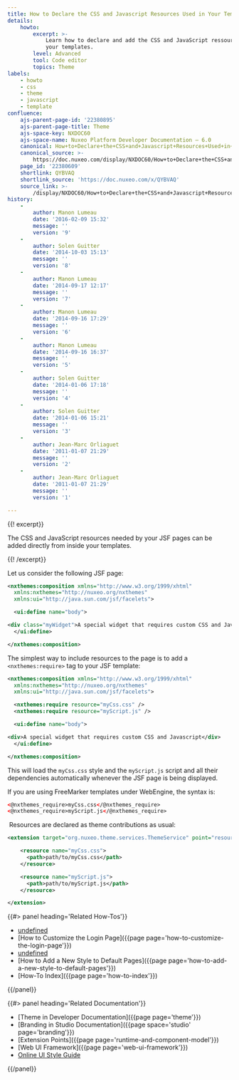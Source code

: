 ```yaml
---
title: How to Declare the CSS and Javascript Resources Used in Your Templates
details:
    howto:
        excerpt: >-
            Learn how to declare and add the CSS and JavaScript ressources in
            your templates.
        level: Advanced
        tool: Code editor
        topics: Theme
labels:
    - howto
    - css
    - theme
    - javascript
    - template
confluence:
    ajs-parent-page-id: '22380895'
    ajs-parent-page-title: Theme
    ajs-space-key: NXDOC60
    ajs-space-name: Nuxeo Platform Developer Documentation — 6.0
    canonical: How+to+Declare+the+CSS+and+Javascript+Resources+Used+in+Your+Templates
    canonical_source: >-
        https://doc.nuxeo.com/display/NXDOC60/How+to+Declare+the+CSS+and+Javascript+Resources+Used+in+Your+Templates
    page_id: '22380609'
    shortlink: QYBVAQ
    shortlink_source: 'https://doc.nuxeo.com/x/QYBVAQ'
    source_link: >-
        /display/NXDOC60/How+to+Declare+the+CSS+and+Javascript+Resources+Used+in+Your+Templates
history:
    - 
        author: Manon Lumeau
        date: '2016-02-09 15:32'
        message: ''
        version: '9'
    - 
        author: Solen Guitter
        date: '2014-10-03 15:13'
        message: ''
        version: '8'
    - 
        author: Manon Lumeau
        date: '2014-09-17 12:17'
        message: ''
        version: '7'
    - 
        author: Manon Lumeau
        date: '2014-09-16 17:29'
        message: ''
        version: '6'
    - 
        author: Manon Lumeau
        date: '2014-09-16 16:37'
        message: ''
        version: '5'
    - 
        author: Solen Guitter
        date: '2014-01-06 17:18'
        message: ''
        version: '4'
    - 
        author: Solen Guitter
        date: '2014-01-06 15:21'
        message: ''
        version: '3'
    - 
        author: Jean-Marc Orliaguet
        date: '2011-01-07 21:29'
        message: ''
        version: '2'
    - 
        author: Jean-Marc Orliaguet
        date: '2011-01-07 21:29'
        message: ''
        version: '1'

---
```

{{! excerpt}}

The CSS and JavaScript resources needed by your JSF pages can be added directly from inside your templates.

{{! /excerpt}}

Let us consider the following JSF page:

```xml
<nxthemes:composition xmlns="http://www.w3.org/1999/xhtml"
  xmlns:nxthemes="http://nuxeo.org/nxthemes"
  xmlns:ui="http://java.sun.com/jsf/facelets">

  <ui:define name="body">

<div class="myWidget">A special widget that requires custom CSS and Javascript.</div>
  </ui:define>

</nxthemes:composition>

```

The simplest way to include resources to the page is to add a `<nxthemes:require>` tag to your JSF template:

```xml
<nxthemes:composition xmlns="http://www.w3.org/1999/xhtml"
  xmlns:nxthemes="http://nuxeo.org/nxthemes"
  xmlns:ui="http://java.sun.com/jsf/facelets">

  <nxthemes:require resource="myCss.css" />
  <nxthemes:require resource="myScript.js" />

  <ui:define name="body">

<div>A special widget that requires custom CSS and Javascript</div>
  </ui:define>

</nxthemes:composition>

```

This will load the `myCss.css` style and the `myScript.js` script and all their dependencies automatically whenever the JSF page is being displayed.

If you are using FreeMarker templates under WebEngine, the syntax is:

```xml
<@nxthemes_require>myCss.css</@nxthemes_require>
<@nxthemes_require>myScript.js</@nxthemes_require>

```

&nbsp;Resources are declared as theme contributions as usual:

```xml
<extension target="org.nuxeo.theme.services.ThemeService" point="resources">

    <resource name="myCss.css">
      <path>path/to/myCss.css</path>
    </resource>

    <resource name="myScript.js">
      <path>path/to/myScript.js</path>
    </resource>

</extension>

```

<div class="row" data-equalizer data-equalize-on="medium"><div class="column medium-6">{{#> panel heading='Related How-Tos'}}

*   [undefined]()
*   [How to Customize the Login Page]({{page page='how-to-customize-the-login-page'}})
*   [undefined]()
*   [How to Add a New Style to Default Pages]({{page page='how-to-add-a-new-style-to-default-pages'}})
*   [How-To Index]({{page page='how-to-index'}})

{{/panel}}</div><div class="column medium-6">{{#> panel heading='Related Documentation'}}

*   [Theme in Developer Documentation]({{page page='theme'}})
*   [Branding in Studio Documentation]({{page space='studio' page='branding'}})
*   [Extension Points]({{page page='runtime-and-component-model'}})
*   [Web UI Framework]({{page page='web-ui-framework'}})
*   [Online UI Style Guide](http://showcase.nuxeo.com/nuxeo/styleGuide/)

{{/panel}}</div></div>